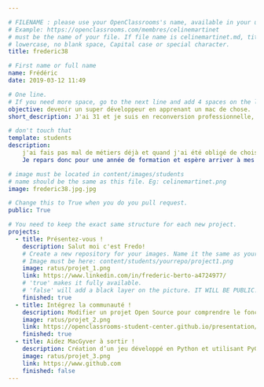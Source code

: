 ```yaml
---

# FILENAME : please use your OpenClassrooms's name, available in your url.
# Example: https://openclassrooms.com/membres/celinemartinet
# must be the name of your file. If file name is celinemartinet.md, title is celinemartinet.
# lowercase, no blank space, Capital case or special character.
title: frederic38

# First name or full name
name: Frédéric
date: 2019-03-12 11:49

# One line.
# If you need more space, go to the next line and add 4 spaces on the left, as in 'description'.
objective: devenir un super développeur en apprenant un mac de chose.
short_description: J'ai 31 et je suis en reconversion professionnelle, je tente de joindre l'utile à l'agréable en me formant dans un domaine qui me plait.

# don't touch that
template: students
description:
    j'ai fais pas mal de métiers déjà et quand j'ai été obligé de choisir une reconversion l'informatique et en particulier la programmation me sont apparus comme la solution.
    Je repars donc pour une année de formation et espère arriver à mes fins: trouver un job dans lequel je m'épanouis et je me plait.

# image must be located in content/images/students
# name should be the same as this file. Eg: celinemartinet.png
image: frederic38.jpg.jpg

# Change this to True when you do you pull request.
public: True

# You need to keep the exact same structure for each new project.
projects:
  - title: Présentez-vous !
    description: Salut moi c'est Fredo!
    # Create a new repository for your images. Name it the same as your nickname and profile picture.
    # Image must be here: content/students/yourrepo/project1.png
    image: ratus/projet_1.png
    link: https://www.linkedin.com/in/frederic-berto-a4724977/
    # 'true' makes it fully available.
    # 'false' will add a black layer on the picture. IT WILL BE PUBLIC!
    finished: true
  - title: Intégrez la communauté !
    description: Modifier un projet Open Source pour comprendre le fonctionnement de Git, de Github et des pull requests. 
    image: ratus/projet_2.png
    link: https://openclassrooms-student-center.github.io/presentation/students/ratus.html
    finished: true
  - title: Aidez MacGyver à sortir !
    description: Création d’un jeu développé en Python et utilisant PyGame.
    image: ratus/projet_3.png
    link: https://www.github.com
    finished: false
---
```


